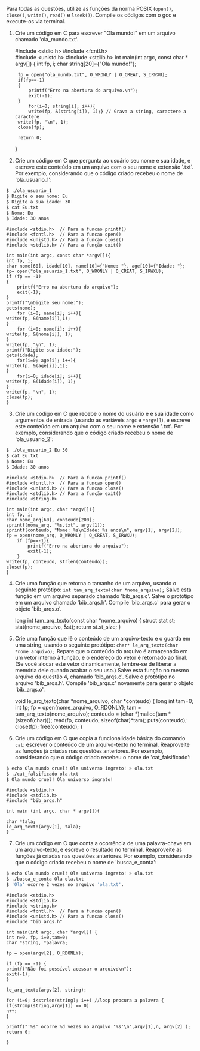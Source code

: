 Para todas as questões, utilize as funções da norma POSIX (`open()`, `close()`, `write()`, `read()` e `lseek()`). Compile os códigos com o gcc e execute-os via terminal.

1. Crie um código em C para escrever "Ola mundo!" em um arquivo chamado 'ola_mundo.txt'.

	#include <stdio.h>
	#include <fcntl.h>	
	#include <unistd.h>	
	#include <stdlib.h>	
	int main(int argc, const char * argv[])
	{
		int fp, i;
		char string[20]={"Ola mundo!"};
		
		fp = open("ola_mundo.txt", O_WRONLY | O_CREAT, S_IRWXU);
		if(fp==-1)
		{
			printf("Erro na abertura do arquivo.\n");
			exit(-1);
		}
			for(i=0; string[i]; i++){
			write(fp, &(string[i]), 1);} // Grava a string, caractere a caractere	
		write(fp, "\n", 1);
		close(fp);
	
		return 0;
	}


2. Crie um código em C que pergunta ao usuário seu nome e sua idade, e escreve este conteúdo em um arquivo com o seu nome e extensão '.txt'. Por exemplo, considerando que o código criado recebeu o nome de 'ola_usuario_1':

```bash
$ ./ola_usuario_1
$ Digite o seu nome: Eu
$ Digite a sua idade: 30
$ cat Eu.txt
$ Nome: Eu
$ Idade: 30 anos
```

	#include <stdio.h>	// Para a funcao printf()
	#include <fcntl.h>	// Para a funcao open()
	#include <unistd.h>	// Para a funcao close()
	#include <stdlib.h>	// Para a função exit()
	
	int main(int argc, const char *argv[]){
	int fp, i;
	char nome[60], idade[10], name[10]={"Nome: "}, age[10]={"Idade: "};
	fp= open("ola_usuario_1.txt", O_WRONLY | O_CREAT, S_IRWXU);
	if (fp == -1)
	{
		printf("Erro na abertura do arquivo");
		exit(-1);
	}
	printf("\nDigite seu nome:");
	gets(nome);
		for (i=0; name[i]; i++){
	write(fp, &(name[i]),1);
	}
		for (i=0; nome[i]; i++){
	write(fp, &(nome[i]), 1);
	}
	write(fp, "\n", 1);
	printf("Digite sua idade:");
	gets(idade);
		for(i=0; age[i]; i++){
	write(fp, &(age[i]),1);
	}
		for(i=0; idade[i]; i++){
	write(fp, &(idade[i]), 1);
	}
	write(fp, "\n", 1);
	close(fp);
	}


3. Crie um código em C que recebe o nome do usuário e e sua idade como argumentos de entrada (usando as variáveis `argc` e `*argv[]`), e escreve este conteúdo em um arquivo com o seu nome e extensão '.txt'. Por exemplo, considerando que o código criado recebeu o nome de 'ola_usuario_2':

```bash
$ ./ola_usuario_2 Eu 30
$ cat Eu.txt
$ Nome: Eu
$ Idade: 30 anos
```
	
	#include <stdio.h>	// Para a funcao printf()
	#include <fcntl.h>	// Para a funcao open()
	#include <unistd.h>	// Para a funcao close()
	#include <stdlib.h>	// Para a função exit()
	#include <string.h>
	
	int main(int argc, char *argv[]){
	int fp, i;
	char nome_arq[60], conteudo[200];
	sprintf(nome_arq, "%s.txt", argv[1]);
	sprintf(conteudo, "Nome: %s\nIdade: %s anos\n", argv[1], argv[2]);
	fp = open(nome_arq, O_WRONLY | O_CREAT, S_IRWXU);
		if (fp==-1){
			printf("Erro na abertura do arquivo");
			exit(-1);
		}
	write(fp, conteudo, strlen(conteudo));
	close(fp);
	}


4. Crie uma função que retorna o tamanho de um arquivo, usando o seguinte protótipo: `int tam_arq_texto(char *nome_arquivo);` Salve esta função em um arquivo separado chamado 'bib_arqs.c'. Salve o protótipo em um arquivo chamado 'bib_arqs.h'. Compile 'bib_arqs.c' para gerar o objeto 'bib_arqs.o'.

	long int tam_arq_texto(const char *nome_arquivo)
	{
	struct stat st;
	stat(nome_arquivo, &st);
	return st.st_size;
	}


5. Crie uma função que lê o conteúdo de um arquivo-texto e o guarda em uma string, usando o seguinte protótipo: `char* le_arq_texto(char *nome_arquivo);` Repare que o conteúdo do arquivo é armazenado em um vetor interno à função, e o endereço do vetor é retornado ao final. (Se você alocar este vetor dinamicamente, lembre-se de liberar a memória dele quando acabar o seu uso.) Salve esta função no mesmo arquivo da questão 4, chamado 'bib_arqs.c'. Salve o protótipo no arquivo 'bib_arqs.h'. Compile 'bib_arqs.c' novamente para gerar o objeto 'bib_arqs.o'.

	void le_arq_texto(char *nome_arquivo, char *conteudo)
	{
	long int tam=0;
	int fp;
	fp = open(nome_arquivo, O_RDONLY);
	tam = tam_arq_texto(nome_arquivo);
	conteudo = (char *)malloc(tam * (sizeof(char)));
	read(fp, conteudo, sizeof(char)*tam);
	puts(conteudo);
	close(fp);
	free(conteudo);
	}


6. Crie um código em C que copia a funcionalidade básica do comando `cat`: escrever o conteúdo de um arquivo-texto no terminal. Reaproveite as funções já criadas nas questões anteriores. Por exemplo, considerando que o código criado recebeu o nome de 'cat_falsificado':

```bash
$ echo Ola mundo cruel! Ola universo ingrato! > ola.txt
$ ./cat_falsificado ola.txt
$ Ola mundo cruel! Ola universo ingrato!
```

	#include <stdio.h>
	#include <stdlib.h>
	#include "bib_arqs.h"
	
	int main (int argc, char * argv[]){
	
	char *tala;
	le_arq_texto(argv[1], tala);
	}


7. Crie um código em C que conta a ocorrência de uma palavra-chave em um arquivo-texto, e escreve o resultado no terminal. Reaproveite as funções já criadas nas questões anteriores. Por exemplo, considerando que o código criado recebeu o nome de 'busca_e_conta':

```bash
$ echo Ola mundo cruel! Ola universo ingrato! > ola.txt
$ ./busca_e_conta Ola ola.txt
$ 'Ola' ocorre 2 vezes no arquivo 'ola.txt'.
```

	#include <stdio.h> 
	#include <stdlib.h> 
	#include <string.h> 
	#include <fcntl.h>	// Para a funcao open() 
	#include <unistd.h>	// Para a funcao close() 
	#include "bib_arqs.h"
	
	int main(int argc, char *argv[]) {
	int n=0, fp, i=0,tam=0; 
	char *string, *palavra; 
	
	fp = open(argv[2], O_RDONLY); 
	
	if (fp == -1) { 
	printf("Não foi possível acessar o arquivo\n"); 
	exit(-1); 
	} 
	
	le_arq_texto(argv[2], string);
	
	for (i=0; i<strlen(string); i++) //loop procura a palavra {
	if(strcmp(string,argv[1]) == 0)
	n++;
	} 
	
	printf("'%s' ocorre %d vezes no arquivo '%s'\n",argv[1],n, argv[2] ); 
	return 0; 
	
	}











